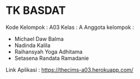 # TK BASDAT

Kode Kelompok : A03
Kelas : A
Anggota kelompok :
- Michael Daw Balma
- Nadinda Kalila
- Raihansyah Yoga Adhitama
- Setasena Randata Ramadanie

Link Aplikasi : https://thecims-a03.herokuapp.com/
